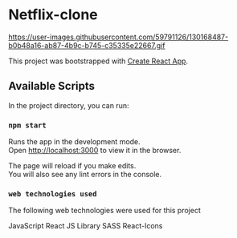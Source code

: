 # Netflix-clone

https://user-images.githubusercontent.com/59791126/130168487-b0b48a16-ab87-4b9c-b745-c35335e22667.gif

This project was bootstrapped with [Create React App](https://github.com/facebook/create-react-app).

## Available Scripts

In the project directory, you can run:

### `npm start`

Runs the app in the development mode.\
Open [http://localhost:3000](http://localhost:3000) to view it in the browser.

The page will reload if you make edits.\
You will also see any lint errors in the console.

### `web technologies used`

The following web technologies were used for this project

JavaScript
React JS Library
SASS
React-Icons
